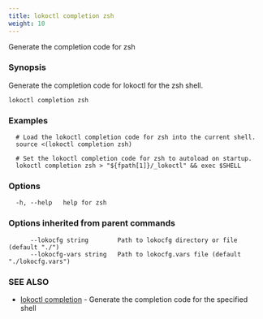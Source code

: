 ```yaml
---
title: lokoctl completion zsh
weight: 10
---
```


Generate the completion code for zsh

### Synopsis

  Generate the completion code for lokoctl for the zsh shell.


```
lokoctl completion zsh
```

### Examples

```
  # Load the lokoctl completion code for zsh into the current shell.
  source <(lokoctl completion zsh)

  # Set the lokoctl completion code for zsh to autoload on startup.
  lokoctl completion zsh > "${fpath[1]}/_lokoctl" && exec $SHELL

```

### Options

```
  -h, --help   help for zsh
```

### Options inherited from parent commands

```
      --lokocfg string        Path to lokocfg directory or file (default "./")
      --lokocfg-vars string   Path to lokocfg.vars file (default "./lokocfg.vars")
```

### SEE ALSO

* [lokoctl completion](../lokoctl_completion)	 - Generate the completion code for the specified shell

